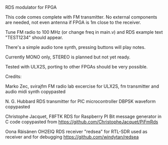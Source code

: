RDS modulator for FPGA

This code comes complete with FM transmitter.
No external components are needed, not even antenna
if FPGA is 1m close to the receiver.

Tune FM radio to 100 MHz (or change freq in main.v)
and RDS example text "TEST1234" should appear.

There's a simple audio tone synth, pressing
buttons will play notes.

Currently MONO only, STEREO is planned but not yet ready.

Tested with ULX2S, porting to other FPGAs should be
very possible.

Credits:

Marko Zec, svirajfm FM radio lab excercise for ULX2S,
fm transmitter and audio midi synth copypasted

N. G. Hubbard RDS transmitter for PIC microcontroller
DBPSK waveform copypasted

Christophe Jacquet, F8FTK RDS for Raspberry PI
Bit message generator in C code copypasted from
https://github.com/ChristopheJacquet/PiFmRds

Oona Räisänen OH2EIQ
RDS receiver "redsea" for RTL-SDR
used as receiver and for debugging
https://github.com/windytan/redsea
